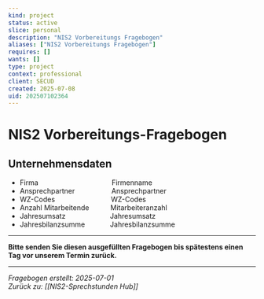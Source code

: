 ```yaml
---
kind: project
status: active
slice: personal
description: "NIS2 Vorbereitungs Fragebogen"
aliases: ["NIS2 Vorbereitungs Fragebogen"]
requires: []
wants: []
type: project
context: professional
client: SECUD
created: 2025-07-08
uid: 202507102364
---
```


# NIS2 Vorbereitungs-Fragebogen

## Unternehmensdaten

- Firma                                      Firmenname
- Ansprechpartner                   Ansprechpartner
- WZ-Codes                             WZ-Codes
- Anzahl Mitarbeitende           Mitarbeiteranzahl
- Jahresumsatz                       Jahresumsatz
- Jahresbilanzsumme             Jahresbilanzsumme

---

**Bitte senden Sie diesen ausgefüllten Fragebogen bis spätestens einen Tag vor unserem Termin zurück.**

---
*Fragebogen erstellt: 2025-07-01*  
*Zurück zu: [[NIS2-Sprechstunden Hub]]*
